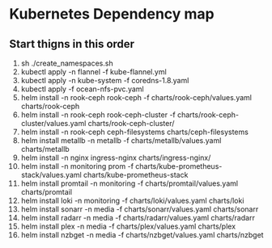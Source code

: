 # Kubernetes Dependency map
## Start thigns in this order

1. sh ./create_namespaces.sh
1. kubectl apply -n flannel -f kube-flannel.yml
1. kubectl apply -n kube-system -f coredns-1.8.yaml
1. kubectl apply -f ocean-nfs-pvc.yaml
1. helm install -n rook-ceph rook-ceph -f charts/rook-ceph/values.yaml charts/rook-ceph
1. helm install -n rook-ceph rook-ceph-cluster -f charts/rook-ceph-cluster/values.yaml charts/rook-ceph-cluster/
1. helm install -n rook-ceph ceph-filesystems charts/ceph-filesystems
1. helm install metallb -n metallb -f charts/metallb/values.yaml charts/metallb
1. helm install  -n nginx ingress-nginx charts/ingress-nginx/
1. helm install -n monitoring prom -f charts/kube-prometheus-stack/values.yaml charts/kube-prometheus-stack
1. helm install promtail -n monitoring -f charts/promtail/values.yaml charts/promtail
1. helm install loki -n monitoring -f charts/loki/values.yaml charts/loki
1. helm install  sonarr -n media -f charts/sonarr/values.yaml charts/sonarr
1. helm install radarr -n media -f charts/radarr/values.yaml charts/radarr
1. helm install plex -n media -f charts/plex/values.yaml charts/plex
1. helm install nzbget -n media  -f charts/nzbget/values.yaml charts/nzbget